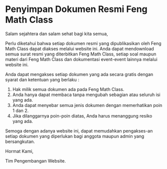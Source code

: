 # Penyimpan Dokumen Resmi Feng Math Class
Salam sejahtera dan salam sehat bagi kita semua,

Perlu diketahui bahwa setiap dokumen resmi yang dipublikasikan oleh Feng Math Class dapat diakses melalui website ini. Anda dapat mendownload semua surat resmi yang diterbitkan Feng Math Class, setiap soal maupun materi dari Feng Math Class dan dokumentasi event-event lainnya melalui website ini.

Anda dapat mengakses setiap dokumen yang ada secara gratis dengan syarat dan ketentuan yang berlaku :

1. Hak milik semua dokumen ada pada Feng Math Class.
2. Anda hanya dapat membaca tanpa mengubah sebagian atau seluruh isi yang ada.
3. Anda dapat menyebar semua jenis dokumen dengan memerhatikan poin 1 dan 2.
4. Jika dilanggarnya poin-poin diatas, Anda harus menanggung resiko yang ada.

Semoga dengan adanya website ini, dapat memudahkan pengakses-an setiap dokumen yang diperlukan bagi anggota maupun admin yang bersangkutan.

Hormat Kami,


Tim Pengembangan Website.
